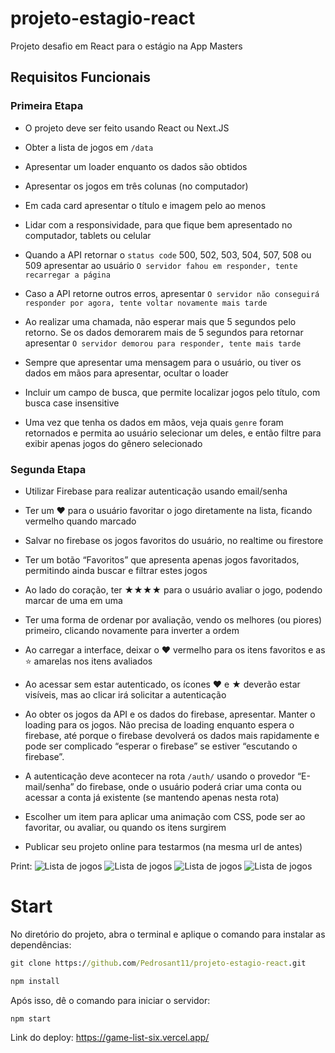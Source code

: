 # projeto-estagio-react
Projeto desafio em React para o estágio na App Masters

## Requisitos Funcionais

### Primeira Etapa

- O projeto deve ser feito usando React ou Next.JS

- Obter a lista de jogos em `/data`

- Apresentar um loader enquanto os dados são obtidos

- Apresentar os jogos em três colunas (no computador)

- Em cada card apresentar o título e imagem pelo ao menos

- Lidar com a responsividade, para que fique bem apresentado no computador, tablets ou celular

- Quando a API retornar o `status code` 500, 502, 503, 504, 507, 508 ou 509 apresentar ao usuário `O servidor fahou em responder, tente recarregar a página`

- Caso a API retorne outros erros, apresentar `O servidor não conseguirá responder por agora, tente voltar novamente mais tarde`

- Ao realizar uma chamada, não esperar mais que 5 segundos pelo retorno. Se os dados demorarem mais de 5 segundos para retornar apresentar `O servidor demorou para responder, tente mais tarde`

- Sempre que apresentar uma mensagem para o usuário, ou tiver os dados em mãos para apresentar, ocultar o loader

- Incluir um campo de busca, que permite localizar jogos pelo título, com busca case insensitive

- Uma vez que tenha os dados em mãos, veja quais `genre` foram retornados e permita ao usuário selecionar um deles, e então filtre para exibir apenas jogos do gênero selecionado

### Segunda Etapa

- Utilizar Firebase para realizar autenticação usando email/senha

- Ter um ❤ para o usuário favoritar o jogo diretamente na lista, ficando vermelho quando marcado

- Salvar no firebase os jogos favoritos do usuário, no realtime ou firestore

- Ter um botão “Favoritos” que apresenta apenas jogos favoritados, permitindo ainda buscar e filtrar estes jogos

- Ao lado do coração, ter ★★★★ para o usuário avaliar o jogo, podendo marcar de uma em uma

- Ter uma forma de ordenar por avaliação, vendo os melhores (ou piores) primeiro, clicando novamente para inverter a ordem

- Ao carregar a interface, deixar o ❤️ vermelho para os itens favoritos e as ⭐️ amarelas nos itens avaliados

- Ao acessar sem estar autenticado, os ícones ❤ e ★ deverão estar visíveis, mas ao clicar irá solicitar a autenticação

- Ao obter os jogos da API e os dados do firebase, apresentar. Manter o loading para os jogos. Não precisa de loading enquanto espera o firebase, até porque o firebase devolverá os dados mais rapidamente e pode ser complicado “esperar o firebase” se estiver “escutando o firebase”.

- A autenticação deve acontecer na rota `/auth/` usando o provedor “E-mail/senha” do firebase, onde o usuário poderá criar uma conta ou acessar a conta já existente (se mantendo apenas nesta rota)

- Escolher um item para aplicar uma animação com CSS, pode ser ao favoritar, ou avaliar, ou quando os itens surgirem

- Publicar seu projeto online para testarmos (na mesma url de antes)

Print:
<img src="https://i.imgur.com/T8Utwy0.png" alt="Lista de jogos"/>
<img src="https://i.imgur.com/s5i4HIW.png" alt="Lista de jogos"/>
<img src="https://i.imgur.com/EtoGAaz.png" alt="Lista de jogos"/>
<img src="https://i.imgur.com/L7QShMk.png" alt="Lista de jogos"/>

# Start
No diretório do projeto, abra o terminal e aplique o comando para instalar as dependências:

```cmd
git clone https://github.com/Pedrosant11/projeto-estagio-react.git
```
```cmd
npm install
```
Após isso, dê o comando para iniciar o servidor:
```
npm start
```


Link do deploy: https://game-list-six.vercel.app/
